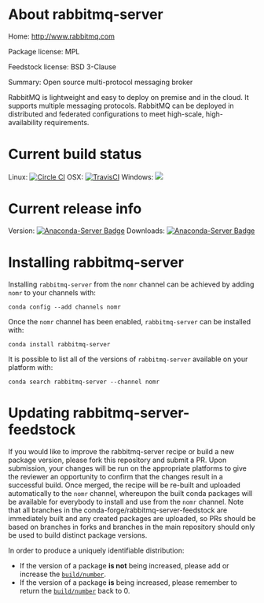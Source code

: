 About rabbitmq-server
=====================

Home: http://www.rabbitmq.com

Package license: MPL

Feedstock license: BSD 3-Clause

Summary: Open source multi-protocol messaging broker

RabbitMQ is lightweight and easy to deploy on premise and in the cloud.
It supports multiple messaging protocols. RabbitMQ can be deployed in
distributed and federated configurations to meet high-scale,
high-availability requirements.


Current build status
====================

Linux: [![Circle CI](https://circleci.com/gh/conda-forge/rabbitmq-server-feedstock.svg?style=shield)](https://circleci.com/gh/conda-forge/rabbitmq-server-feedstock)
OSX: [![TravisCI](https://travis-ci.org/conda-forge/rabbitmq-server-feedstock.svg?branch=master)](https://travis-ci.org/conda-forge/rabbitmq-server-feedstock)
Windows: ![](https://cdn.rawgit.com/conda-forge/conda-smithy/90845bba35bec53edac7a16638aa4d77217a3713/conda_smithy/static/disabled.svg)

Current release info
====================
Version: [![Anaconda-Server Badge](https://anaconda.org/nomr/rabbitmq-server/badges/version.svg)](https://anaconda.org/nomr/rabbitmq-server)
Downloads: [![Anaconda-Server Badge](https://anaconda.org/nomr/rabbitmq-server/badges/downloads.svg)](https://anaconda.org/nomr/rabbitmq-server)

Installing rabbitmq-server
==========================

Installing `rabbitmq-server` from the `nomr` channel can be achieved by adding `nomr` to your channels with:

```
conda config --add channels nomr
```

Once the `nomr` channel has been enabled, `rabbitmq-server` can be installed with:

```
conda install rabbitmq-server
```

It is possible to list all of the versions of `rabbitmq-server` available on your platform with:

```
conda search rabbitmq-server --channel nomr
```




Updating rabbitmq-server-feedstock
==================================

If you would like to improve the rabbitmq-server recipe or build a new
package version, please fork this repository and submit a PR. Upon submission,
your changes will be run on the appropriate platforms to give the reviewer an
opportunity to confirm that the changes result in a successful build. Once
merged, the recipe will be re-built and uploaded automatically to the
`nomr` channel, whereupon the built conda packages will be available for
everybody to install and use from the `nomr` channel.
Note that all branches in the conda-forge/rabbitmq-server-feedstock are
immediately built and any created packages are uploaded, so PRs should be based
on branches in forks and branches in the main repository should only be used to
build distinct package versions.

In order to produce a uniquely identifiable distribution:
 * If the version of a package **is not** being increased, please add or increase
   the [``build/number``](http://conda.pydata.org/docs/building/meta-yaml.html#build-number-and-string).
 * If the version of a package **is** being increased, please remember to return
   the [``build/number``](http://conda.pydata.org/docs/building/meta-yaml.html#build-number-and-string)
   back to 0.

